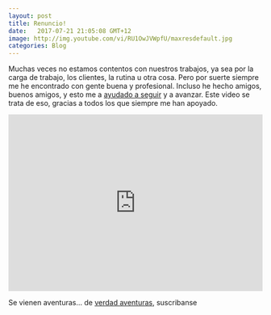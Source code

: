 ```yaml
---
layout: post
title: Renuncio!
date:   2017-07-21 21:05:08 GMT+12
image: http://img.youtube.com/vi/RU1OwJVWpfU/maxresdefault.jpg
categories: Blog
---
```

Muchas veces no estamos contentos con nuestros trabajos, ya sea por la carga de trabajo, los clientes, la rutina u otra cosa. Pero por suerte siempre me he encontrado con gente buena y profesional. Incluso he hecho amigos, buenos amigos, y esto me a [ayudado a seguir](http://www.arielcerda.com/los-primeros-traumaticos-dias-del-viaje-que-espero-cambiara-mi-vida/) y a avanzar. Este video se trata de eso, gracias a todos los que siempre me han apoyado.

<iframe width="100%" height="350" src="http://www.youtube.com/embed/RU1OwJVWpfU" frameborder="0" allowfullscreen></iframe>

Se vienen aventuras… de [verdad aventuras](http://www.arielcerda.com/paseamos-junto-a-monos-y-elefantes-en-bali/), suscribanse